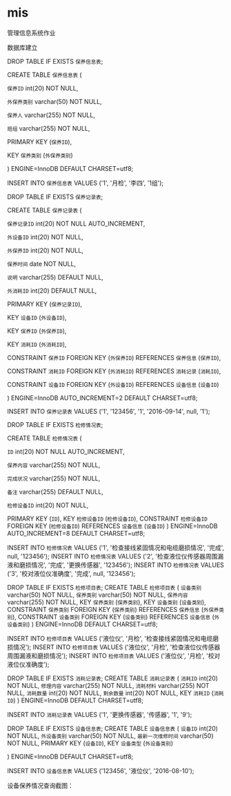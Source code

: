 
# mis
管理信息系统作业

数据库建立

DROP TABLE IF EXISTS `保养信息表`;

CREATE TABLE `保养信息表` (

`保养ID` int(20) NOT NULL,

`外保养类别` varchar(50) NOT NULL,

`保养人` varchar(255) NOT NULL,

`班组` varchar(255) NOT NULL,

PRIMARY KEY (`保养ID`),

KEY `保养类别` (`外保养类别`)

) ENGINE=InnoDB DEFAULT CHARSET=utf8;

INSERT INTO `保养信息表` VALUES ('1', '月检', '李四', '1组');

DROP TABLE IF EXISTS `保养记录表`;

CREATE TABLE `保养记录表` (

  `保养记录ID` int(20) NOT NULL AUTO_INCREMENT,
  
  `外设备ID` int(20) NOT NULL,
  
  `外保养ID` int(20) NOT NULL,
  
  `保养时间` date NOT NULL,
  
  `说明` varchar(255) DEFAULT NULL,
  
  `外消耗ID` int(20) DEFAULT NULL,
  
  PRIMARY KEY (`保养记录ID`),
  
  KEY `设备ID` (`外设备ID`),
  
  KEY `保养ID` (`外保养ID`),
  
  KEY `消耗ID` (`外消耗ID`),
  
  CONSTRAINT `保养ID` FOREIGN KEY (`外保养ID`) REFERENCES `保养信息` (`保养ID`),
  
  CONSTRAINT `消耗ID` FOREIGN KEY (`外消耗ID`) REFERENCES `消耗记录` (`消耗ID`),
  
  CONSTRAINT `设备ID` FOREIGN KEY (`外设备ID`) REFERENCES `设备信息` (`设备ID`)
  
) ENGINE=InnoDB AUTO_INCREMENT=2 DEFAULT CHARSET=utf8;

INSERT INTO `保养记录表` VALUES ('1', '123456', '1', '2016-09-14', null, '1');

DROP TABLE IF EXISTS `检修情况表`;

CREATE TABLE `检修情况表` (

  `ID` int(20) NOT NULL AUTO_INCREMENT,
  
  `保养内容` varchar(255) NOT NULL,
  
  `完成状况` varchar(255) NOT NULL,
  
  `备注` varchar(255) DEFAULT NULL,
  
  `检修设备ID` int(20) NOT NULL,
  
  PRIMARY KEY (`ID`),
  KEY `检修设备ID` (`检修设备ID`),
  CONSTRAINT `检修设备ID` FOREIGN KEY (`检修设备ID`) REFERENCES `设备信息` (`设备ID`)
) ENGINE=InnoDB AUTO_INCREMENT=8 DEFAULT CHARSET=utf8;


INSERT INTO `检修情况表` VALUES ('1', '检查接线紧固情况和电缆磨损情况', '完成', null, '123456');
INSERT INTO `检修情况表` VALUES ('2', '检查液位仪传感器周围漏液和磨损情况', '完成', '更换传感器', '123456');
INSERT INTO `检修情况表` VALUES ('3', '校对液位仪准确度', '完成', null, '123456');

DROP TABLE IF EXISTS `检修项目表`;
CREATE TABLE `检修项目表` (
  `设备类别` varchar(50) NOT NULL,
  `保养类别` varchar(50) NOT NULL,
  `保养内容` varchar(255) NOT NULL,
  KEY `保养类别` (`保养类别`),
  KEY `设备类别` (`设备类别`),
  CONSTRAINT `保养类别` FOREIGN KEY (`保养类别`) REFERENCES `保养信息` (`外保养类别`),
  CONSTRAINT `设备类别` FOREIGN KEY (`设备类别`) REFERENCES `设备信息` (`外设备类别`)
) ENGINE=InnoDB DEFAULT CHARSET=utf8;

INSERT INTO `检修项目表` VALUES ('液位仪', '月检', '检查接线紧固情况和电缆磨损情况');
INSERT INTO `检修项目表` VALUES ('液位仪', '月检', '检查液位仪传感器周围漏液和磨损情况');
INSERT INTO `检修项目表` VALUES ('液位仪', '月检', '校对液位仪准确度');

DROP TABLE IF EXISTS `消耗记录表`;
CREATE TABLE `消耗记录表` (
  `消耗ID` int(20) NOT NULL,
  `修理内容` varchar(255) NOT NULL,
  `消耗材料` varchar(255) NOT NULL,
  `消耗数量` int(20) NOT NULL,
  `剩余数量` int(20) NOT NULL,
  KEY `消耗ID` (`消耗ID`)
) ENGINE=InnoDB DEFAULT CHARSET=utf8;

INSERT INTO `消耗记录表` VALUES ('1', '更换传感器', '传感器', '1', '9');

DROP TABLE IF EXISTS `设备信息表`;
CREATE TABLE `设备信息表` (
  `设备ID` int(20) NOT NULL,
  `外设备类别` varchar(50) NOT NULL,
  `最新一次维修时间` varchar(50) NOT NULL,
  PRIMARY KEY (`设备ID`),
  KEY `设备类型` (`外设备类别`)
  
) ENGINE=InnoDB DEFAULT CHARSET=utf8;

INSERT INTO `设备信息表` VALUES ('123456', '液位仪', '2016-08-10');

设备保养情况查询截图：
